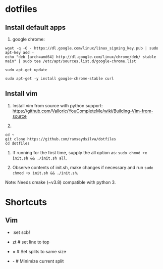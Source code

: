 dotfiles
========


Install default apps
--------------------
1. google chrome:

```
wget -q -O - https://dl.google.com/linux/linux_signing_key.pub | sudo apt-key add -
echo "deb [arch=amd64] http://dl.google.com/linux/chrome/deb/ stable main" | sudo tee /etc/apt/sources.list.d/google-chrome.list

sudo apt-get update

sudo apt-get -y install google-chrome-stable curl
```


Install vim
-----------
1. Install vim from source with python support: https://github.com/Valloric/YouCompleteMe/wiki/Building-Vim-from-source

1. 
```
cd ~
git clone https://github.com/ramseydsilva/dotfiles
cd dotfiles
```

1. If running for the first time, supply the all option as: `sudo chmod +x
   init.sh && ./init.sh all`.

1. Observe contents of init.sh, make changes if necessary and run `sudo chmod +x
   init.sh && ./init.sh`.


Note: Needs cmake (~v3.8) compatible with python 3.


Shortcuts
=========

Vim
---

- :set scb!

- zt # set line to top

- <c-w> =  # Set splits to same size
- <leader> -  # Minimize current split
